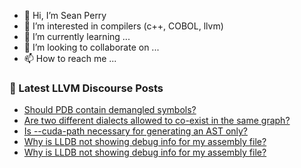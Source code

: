 - 👋 Hi, I’m Sean Perry
- 👀 I’m interested in compilers (c++, COBOL, llvm)
- 🌱 I’m currently learning ...
- 💞️ I’m looking to collaborate on ...
- 📫 How to reach me ...

<!---
s66perry/s66perry is a ✨ special ✨ repository because its `README.md` (this file) appears on your GitHub profile.
You can click the Preview link to take a look at your changes.
--->
### 📕 Latest LLVM Discourse Posts

<!-- DISCOURSE-LLVM:START -->
- [Should PDB contain demangled symbols?](https://discourse.llvm.org/t/should-pdb-contain-demangled-symbols/65408#post_2)
- [Are two different dialects allowed to co-exist in the same graph?](https://discourse.llvm.org/t/are-two-different-dialects-allowed-to-co-exist-in-the-same-graph/65426#post_2)
- [Is --cuda-path necessary for generating an AST only?](https://discourse.llvm.org/t/is-cuda-path-necessary-for-generating-an-ast-only/65257#post_8)
- [Why is LLDB not showing debug info for my assembly file?](https://discourse.llvm.org/t/why-is-lldb-not-showing-debug-info-for-my-assembly-file/65412#post_14)
- [Why is LLDB not showing debug info for my assembly file?](https://discourse.llvm.org/t/why-is-lldb-not-showing-debug-info-for-my-assembly-file/65412#post_13)
<!-- DISCOURSE-LLVM:END -->
